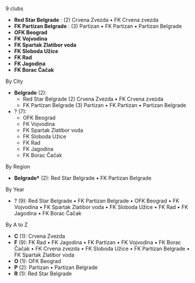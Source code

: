 9 clubs

- **Red Star Belgrade** : (2) Crvena Zvezda • FK Crvena zvezda
- **FK Partizan Belgrade** : (3) Partizan • FK Partizan • Partizan Belgrade
- **OFK Beograd**
- **FK Vojvodina**
- **FK Spartak Zlatibor voda**
- **FK Sloboda Užice**
- **FK Rad**
- **FK Jagodina**
- **FK Borac Čačak**




By City

- **Belgrade** (2): 
  - Red Star Belgrade  (2) Crvena Zvezda • FK Crvena zvezda
  - FK Partizan Belgrade  (3) Partizan • FK Partizan • Partizan Belgrade
- ? (7): 
  - OFK Beograd 
  - FK Vojvodina 
  - FK Spartak Zlatibor voda 
  - FK Sloboda Užice 
  - FK Rad 
  - FK Jagodina 
  - FK Borac Čačak 




By Region

- **Belgrade†** (2):   Red Star Belgrade • FK Partizan Belgrade




By Year

- ? (9):   Red Star Belgrade • FK Partizan Belgrade • OFK Beograd • FK Vojvodina • FK Spartak Zlatibor voda • FK Sloboda Užice • FK Rad • FK Jagodina • FK Borac Čačak






By A to Z

- **C** (1): Crvena Zvezda
- **F** (9): FK Rad • FK Jagodina • FK Partizan • FK Vojvodina • FK Borac Čačak • FK Crvena zvezda • FK Sloboda Užice • FK Partizan Belgrade • FK Spartak Zlatibor voda
- **O** (1): OFK Beograd
- **P** (2): Partizan • Partizan Belgrade
- **R** (1): Red Star Belgrade




